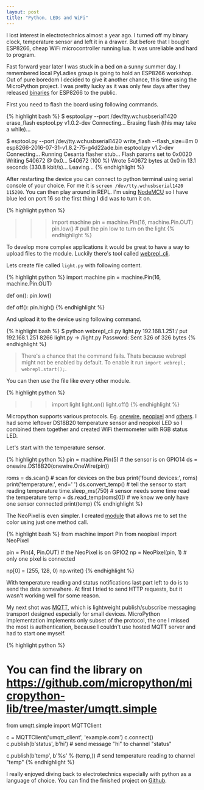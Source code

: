 ```yaml
---
layout: post
title: "Python, LEDs and WiFi"
---
```


I lost interest in electrotechnics almost a year ago. I turned off my binary clock, temperature sensor and left it in a drawer. But before that I bought ESP8266, cheap WiFi microcontroller running lua. It was unreliable and hard to program.

Fast forward year later I was stuck in a bed on a sunny summer day. I remembered local PyLadies group is going to hold an ESP8266 workshop. Out of pure boredom I decided to give it another chance, this time using the MicroPython project. I was pretty lucky as it was only few days after they released [binaries](https://micropython.org/download/#esp8266) for ESP8266 to the public.

First you need to flash the board using following commands.

{% highlight bash %}
$ esptool.py --port /dev/tty.wchusbserial1420 erase_flash
esptool.py v1.0.2-dev
Connecting...
Erasing flash (this may take a while)...

$ esptool.py --port /dev/tty.wchusbserial1420 write_flash --flash_size=8m 0 esp8266-2016-07-31-v1.8.2-75-g4d22ade.bin
esptool.py v1.2-dev
Connecting...
Running Cesanta flasher stub...
Flash params set to 0x0020
Writing 540672 @ 0x0... 540672 (100 %)
Wrote 540672 bytes at 0x0 in 13.1 seconds (330.8 kbit/s)...
Leaving...
{% endhighlight %}

After restarting the device you can connect to python terminal using serial console of your choice. For me it is `screen /dev/tty.wchusbserial1420 115200`. You can then play around in REPL. I'm using [NodeMCU](https://github.com/nodemcu/nodemcu-devkit) so I have blue led on port 16 so the first thing I did was to turn it on.

{% highlight python %}
>>> import machine
>>> pin = machine.Pin(16, machine.Pin.OUT)
>>> pin.low() # pull the pin low to turn on the light
{% endhighlight %}

To develop more complex applications it would be great to have a way to upload files to the module. Luckily there's tool called [webrepl_cli](https://github.com/micropython/webrepl).

Lets create file called `light.py` with following content.

{% highlight python %}
import machine
pin = machine.Pin(16, machine.Pin.OUT)

def on():
    pin.low()

def off():
    pin.high()
{% endhighlight %}

And upload it to the device using following command.

{% highlight bash %}
$ python webrepl_cli.py light.py 192.168.1.251:/
put 192.168.1.251 8266
light.py -> /light.py
Password:
Sent 326 of 326 bytes
{% endhighlight %}

<blockquote>
There's a chance that the command fails. Thats because webrepl might not be enabled by default. To enable it run <code>import webrepl; webrepl.start();</code>.
</blockquote>

You can then use the file like every other module.

{% highlight python %}
>>> import light
>>> light.on()
>>> light.off()
{% endhighlight %}

Micropython supports various protocols. Eg. [onewire](http://docs.micropython.org/en/latest/esp8266/esp8266/quickref.html#onewire-driver), [neopixel](http://docs.micropython.org/en/latest/esp8266/esp8266/quickref.html#neopixel-driver) and [others](http://docs.micropython.org/en/latest/esp8266/esp8266_contents.html). I had some leftover DS18B20 temperature sensor and neopixel LED so I combined them together and created WiFi thermometer with RGB status LED.

Let's start with the temperature sensor.

{% highlight python %}
pin = machine.Pin(5) # the sensor is on GPIO14
ds = onewire.DS18B20(onewire.OneWire(pin))

roms = ds.scan() # scan for devices on the bus
print('found devices:', roms)
print('temperature:', end=' ')
ds.convert_temp() # tell the sensor to start reading temperature
time.sleep_ms(750) # sensor needs some time read the temperature
temp = ds.read_temp(roms[0]) # we know we only have one sensor connected
print(temp)
{% endhighlight %}

The NeoPixel is even simpler. I created [module](https://github.com/stlk/micropython/blob/master/temperature/status.py) that allows me to set the color using just one method call.

{% highlight bash %}
from machine import Pin
from neopixel import NeoPixel

pin = Pin(4, Pin.OUT) # the NeoPixel is on GPIO2
np = NeoPixel(pin, 1) # only one pixel is connected

np[0] = (255, 128, 0)
np.write()
{% endhighlight %}

With temperature reading and status notifications last part left to do is to send the data somewhere. At first I tried to send HTTP requests, but it wasn't working well for some reason.

My next shot was [MQTT](https://github.com/micropython/micropython-lib/tree/master/umqtt.simple), which is lightweight publish/subscribe messaging transport designed especially for small devices. MicroPython implementation implements only subset of the protocol, the one I missed the most is authentication, because I couldn't use hosted MQTT server and had to start one myself.

{% highlight python %}
# You can find the library on https://github.com/micropython/micropython-lib/tree/master/umqtt.simple
from umqtt.simple import MQTTClient

c = MQTTClient('umqtt_client', 'example.com')
c.connect()
c.publish(b'status', b'hi') # send message "hi" to channel "status"

c.publish(b'temp', b'%s' % (temp,)) # send temperature reading to channel "temp"
{% endhighlight %}

I really enjoyed diving back to electrotechnics especially with python as a language of choice. You can find the finished project on [Github](https://github.com/stlk/micropython/tree/master/temperature).
